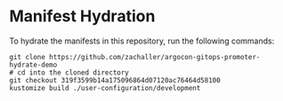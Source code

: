 # Manifest Hydration

To hydrate the manifests in this repository, run the following commands:

```shell
git clone https://github.com/zachaller/argocon-gitops-promoter-hydrate-demo
# cd into the cloned directory
git checkout 319f3599b14a175096864d07120ac76464d58100
kustomize build ./user-configuration/development
```

